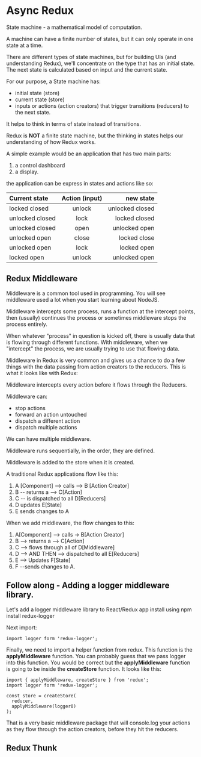 # Async Redux

State machine - a mathematical model of computation.

A machine can have a finite number of states, but it can only operate in one state at a time.

There are different types of state machines, but for building UIs (and understanding Redux), we'll concentrate on the type that has an initial state. The next state is calculated based on input and the current state.

For our purpose, a State machine has:

* initial state (store)
* current state (store)
* inputs or actions (action creators) that trigger transitions (reducers) to the next state.

It helps to think in terms of state instead of transitions.

Redux is **NOT** a finite state machine, but the thinking in states helps our understanding of how Redux works.

A simple example would be an application that has two main parts:
1. a control dashboard
2. a display.

the application can be express in states and actions like so:

| Current state      | Action (input) | new state          |
| :---               |    :----:      |          ---:      |
| locked closed      | unlock         | unlocked closed    |
| unlocked closed    | lock           | locked closed      |
| unlocked closed    | open           | unlocked open      |
| unlocked open      | close          | locked close       |
| unlocked open      | lock           | locked open        |
| locked open        | unlock         | unlocked open      |


## Redux Middleware

Middleware is a common tool used in programming. You will see middleware used a lot when you start learning about NodeJS.

Middleware intercepts some process, runs a function at the intercept points, then (usually) continues the process or sometimes middleware stops the process entirely.

When whatever "process" in question is kicked off, there is usually data that is flowing through different functions. With middleware, when we "intercept" the process, we are usually trying to use that flowing data.

Middleware in Redux is very common and gives us a chance to do a few things with the data passing from action creators to the reducers. This is what it looks like with Redux:

Middleware intercepts every action before it flows through the Reducers.

Middleware can:

* stop actions
* forward an action untouched
* dispatch a different action
* dispatch multiple actions

We can have multiple middleware.

Middleware runs sequentially, in the order, they are defined.

Middleware is added to the store when it is created.

A traditional Redux applications flow like this:

1. A [Component] --> calls --> B [Action Creator]
2. B -- returns a --> C[Action]
3. C -- is dispatched to all D[Reducers]
4. D updates E[State]
5. E sends changes to A

When we add middleware, the flow changes to this:

1. A[Component] --> calls -> B[Action Creator]
2. B --> returns a --> C[Action]
3. C --> flows through all of D[Middleware]
4. D --> AND THEN --> dispatched to all E[Reducers]
5. E --> Updates F[State]
6. F --sends changes to A.

## Follow along - Adding a logger middleware library. 

Let's add a logger middleware library to React/Redux app
install using npm install redux-logger

Next import:

```
import logger form 'redux-logger';
```

Finally, we need to import a helper function from redux. This function is the **applyMiddleware** function. You can probably guess that we pass logger into this function. You would be correct but the **applyMiddleware** function is going to be inside the **createStore** function. It looks like this:

```
import { applyMiddleware, createStore } from 'redux';
import logger form 'redux-logger';

const store = createStore(
  reducer,
  applyMiddleware(logger0)
);
```

That is a very basic middleware package that will console.log your actions as they flow through the action creators, before they hit the reducers.

## Redux Thunk
